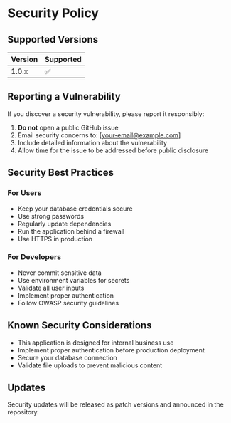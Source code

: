# Security Policy

## Supported Versions

| Version | Supported          |
| ------- | ------------------ |
| 1.0.x   | :white_check_mark: |

## Reporting a Vulnerability

If you discover a security vulnerability, please report it responsibly:

1. **Do not** open a public GitHub issue
2. Email security concerns to: [your-email@example.com]
3. Include detailed information about the vulnerability
4. Allow time for the issue to be addressed before public disclosure

## Security Best Practices

### For Users
- Keep your database credentials secure
- Use strong passwords
- Regularly update dependencies
- Run the application behind a firewall
- Use HTTPS in production

### For Developers
- Never commit sensitive data
- Use environment variables for secrets
- Validate all user inputs
- Implement proper authentication
- Follow OWASP security guidelines

## Known Security Considerations

- This application is designed for internal business use
- Implement proper authentication before production deployment
- Secure your database connection
- Validate file uploads to prevent malicious content

## Updates

Security updates will be released as patch versions and announced in the repository.
